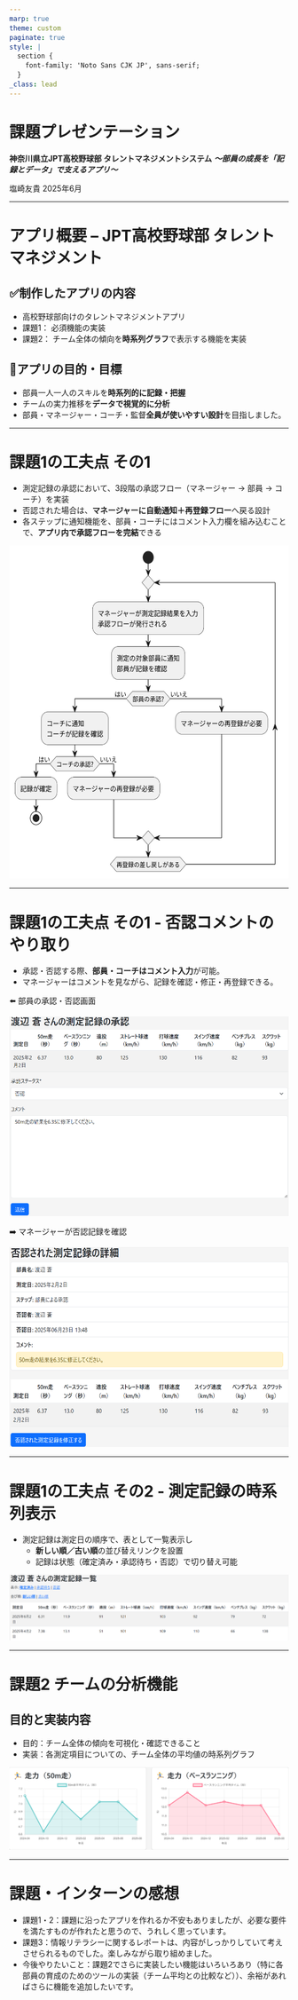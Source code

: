 ```yaml
---
marp: true
theme: custom
paginate: true
style: |
  section {
    font-family: 'Noto Sans CJK JP', sans-serif;
  }
_class: lead
---
```


# 課題プレゼンテーション  
**神奈川県立JPT高校野球部 タレントマネジメントシステム**
***〜部員の成長を「記録とデータ」で支えるアプリ〜***

塩崎友貴
2025年6月

---

# アプリ概要 – JPT高校野球部 タレントマネジメント

## ✅制作したアプリの内容
  - 高校野球部向けのタレントマネジメントアプリ
  - 課題1： 必須機能の実装
  - 課題2： チーム全体の傾向を**時系列グラフ**で表示する機能を実装
## 🎯アプリの目的・目標
  - 部員一人一人のスキルを**時系列的に記録・把握**
  - チームの実力推移を**データで視覚的に分析**
  - 部員・マネージャー・コーチ・監督**全員が使いやすい設計**を目指しました。

---

<div class="flex">
  <div class="w1 p-1">
  <h1>課題1の工夫点 その1</h1>
  <ul>
  <li>測定記録の承認において、3段階の承認フロー（マネージャー → 部員 → コーチ）を実装</li>
  <li>否認された場合は、<strong>マネージャーに自動通知＋再登録フロー</strong>へ戻る設計</li>
  <li>各ステップに通知機能を、部員・コーチにはコメント入力欄を組み込むことで、<strong>アプリ内で承認フローを完結</strong>できる</li>
  </ul>
  </div>
  <div class="w1"><img src="../images/activity_diagram/activity_diagram/activity_diagram.svg" height=600></div>
</div>

---

# 課題1の工夫点 その1 - 否認コメントのやり取り

- 承認・否認する際、**部員・コーチはコメント入力**が可能。
- マネージャーはコメントを見ながら、記録を確認・修正・再登録できる。

<div class="flex">
  <div class="w1">
    <p>⬅️ 部員の承認・否認画面</p>
    <img src="../images/approval3.png" height="360">
  </div>
  <div class="w1">
    <p>➡️ マネージャーが否認記録を確認</p>
    <img src="../images/approval2.png" height="360">
  </div>
</div>

---

# 課題1の工夫点 その2 - 測定記録の時系列表示
- 測定記録は測定日の順序で、表として一覧表示し
  - **新しい順／古い順**の並び替えリンクを設置
  - 記録は状態（確定済み・承認待ち・否認）で切り替え可能


![](../images/measurement_list.png)

---

# 課題2 チームの分析機能
## 目的と実装内容
- 目的：チーム全体の傾向を可視化・確認できること
- 実装：各測定項目についての、チーム全体の平均値の時系列グラフ

![](../images/team_analytics.png)

---

# 課題・インターンの感想
- 課題1・2：課題に沿ったアプリを作れるか不安もありましたが、必要な要件を満たすものが作れたと思うので、うれしく思っています。
- 課題3：情報リテラシーに関するレポートは、内容がしっかりしていて考えさせられるものでした。楽しみながら取り組めました。
- 今後やりたいこと：課題2でさらに実装したい機能はいろいろあり（特に各部員の育成のためのツールの実装（チーム平均との比較など））、余裕があればさらに機能を追加したいです。
